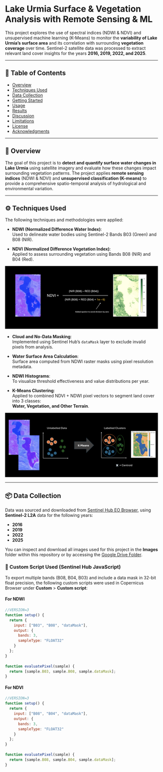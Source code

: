 # Lake Urmia Surface & Vegetation Analysis with Remote Sensing & ML

This project explores the use of spectral indices (NDWI & NDVI) and unsupervised machine learning (K-Means) to monitor the **variability of Lake Urmia’s surface area** and its correlation with surrounding **vegetation coverage** over time. Sentinel-2 satellite data was processed to extract relevant land cover insights for the years **2016, 2019, 2022, and 2025**.

---

## 📌 Table of Contents

- [Overview](#overview)
- [Techniques Used](#techniques-used)
- [Data Collection](#data-collection)
- [Getting Started](#getting-started)
- [Usage](#usage)
- [Results](#results)
- [Discussion](#discussion)
- [Limitations](#limitations)
- [License](#license)
- [Acknowledgments](#acknowledgments)

---

## 🧭 Overview

The goal of this project is to **detect and quantify surface water changes in Lake Urmia** using satellite imagery and evaluate how these changes impact surrounding vegetation patterns. The project applies **remote sensing indices** (NDWI & NDVI) and **unsupervised classification (K-means)** to provide a comprehensive spatio-temporal analysis of hydrological and environmental variation.

---

## ⚙️ Techniques Used

The following techniques and methodologies were applied:

- **NDWI (Normalized Difference Water Index)**:  
  Used to delineate water bodies using Sentinel-2 Bands B03 (Green) and B08 (NIR).
  
- **NDVI (Normalized Difference Vegetation Index)**:  
  Applied to assess surrounding vegetation using Bands B08 (NIR) and B04 (Red).

![NDVI figure](Images/Repository%20figures/NDVI%20figure.png)

- **Cloud and No-Data Masking**:  
  Implemented using Sentinel Hub’s `dataMask` layer to exclude invalid pixels from analysis.

- **Water Surface Area Calculation**:  
  Surface area computed from NDWI raster masks using pixel resolution metadata.

- **NDWI Histograms**:  
  To visualize threshold effectiveness and value distributions per year.

- **K-Means Clustering**:  
  Applied to combined NDVI + NDWI pixel vectors to segment land cover into 3 classes:  
  **Water, Vegetation, and Other Terrain**.
  
![K-Means Clustering](Images/Repository%20figures/K-Means%20figure.png)

---

## 📦 Data Collection

Data was sourced and downloaded from [Sentinel Hub EO Browser](https://dataspace.copernicus.eu/browser/?zoom=11&lat=45.36638&lng=12.49832&themeId=DEFAULT-THEME&visualizationUrl=https%3A//sh.dataspace.copernicus.eu/ogc/wms/a1343b61-3f53-4c92-b65c-0b432b3e7af6&datasetId=S2_L1C_CDAS&fromTime=2023-02-07T00%3A00%3A00.000Z&toTime=2023-02-07T23%3A59%3A59.999Z&layerId=1_TRUE_COLOR&demSource3D=%22MAPZEN%22&cloudCoverage=10), using **Sentinel-2 L2A** data for the following years:

- **2016**
- **2019**
- **2022**
- **2025**

You can inspect and download all images used for this project in the **Images** folder within this repository or by accessing the [Google Drive Folder](https://drive.google.com/drive/folders/1Uosew5NTOYnKxY6biy_UHgh0c_63GKGA?usp=share_link).

### 🎯 Custom Script Used (Sentinel Hub JavaScript)

To export multiple bands (B08, B04, B03) and include a data mask in 32-bit float precision, the following custom scripts were used in Copernicus Browser under **Custom** > **Custom script**:

#### For NDWI

```javascript
//VERSION=3
function setup() {
  return {
    input: ["B03", "B08", "dataMask"],
    output: {
      bands: 3,
      sampleType: "FLOAT32"
    }
  };
}

function evaluatePixel(sample) {
  return [sample.B03, sample.B08, sample.dataMask];
}
```

#### For NDVI

```javascript
//VERSION=3
function setup() {
  return {
    input: ["B08", "B04", "dataMask"],
    output: {
      bands: 3,
      sampleType: "FLOAT32"
    }
  };
}

function evaluatePixel(sample) {
  return [sample.B08, sample.B04, sample.dataMask];
}
```












